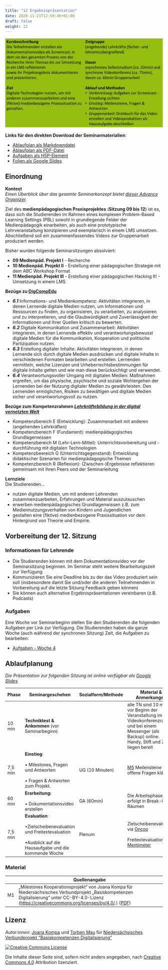 ```yaml
---
title: "12 Ergebnispräsentation"
date: 2020-11-21T12:59:46+01:00
draft: false
weight: 12
---
```


![](https://raw.githubusercontent.com/Lehrerbildung/Lehrerbildung.github.io/master/GenutzteBilder/Steckbriefe/steckbrief_12.jpg)

**Links für den direkten Download der Seminarmaterialien**:
* [Ablaufplan als Markdowndatei](https://raw.githubusercontent.com/Lehrerbildung/BKD-github/main/static/mds/12-Ergebnisse.md)
* [Ablaufplan als PDF-Datei](https://github.com/Lehrerbildung/BKD-github/raw/main/content/PDFs/12-Ergebnisse.pdf)
* [Aufgaben als H5P-Element](https://github.com/Lehrerbildung/BKD-github/raw/main/content/h5pElemente/12-Ergebnisse.h5p)
* [Folien als Google Slides](https://docs.google.com/presentation/d/1uwG6z5wiYJJfAWnR10-d9RFUabw-hkMhrGTuI1TmpJI/edit?usp=sharing)
<!-- -->

## Einordnung 
**Kontext**   
*Einen Überblick über das gesamte Seminarkonzept bietet [dieser Advance Organizer](https://lehrerbildung.github.io/3_-seminarkonzept/ueberblick/).*

Ziel des **medienpädagogischen Praxisprojektes** (**Sitzung 09 bis 12**) ist es, dass sich die Studierenden im Rahmen eines komplexen Problem-Based Learning Settings (PBL) sowohl in grundlegende Felder der Medienpädagogik einarbeiten, als auch eine prototypische Lehrveranstaltung konzipieren und exemplarisch in einem LMS umsetzen. 
Abschließend soll ein zusammenfassendes Videos zur  Gruppenarbeit produziert werden.


Bisher wurden folgende Seminarsitzungen absolviert:
* **09 Medienpäd. Projekt I** - Recherche 
* **10 Medienpäd. Projekt II** - Erstellung einer pädagogischen Strategie mit dem ABC Workshop Format
 * **11 Medienpäd. Projekt III** - Erstellung einer pädagogischen Hacking It! - Umsetzung in einem LMS
 


**Bezüge zu [DigCompEdu](https://ec.europa.eu/jrc/en/digcompedu)**   
* ***6.1*** Informations- und Medienkompetenz: Aktivitäten integrieren, in denen Lernende digitale Medien nutzen, um Informationen und Ressourcen zu finden, zu organisieren, zu verarbeiten, zu analysieren und zu interpretieren, und die Glaubwürdigkeit und Zuverlässigkeit der Informationen und ihrer Quellen kritisch zu bewerten. 
* ***6.2*** Digitale Kommunikation und Zusammenarbeit: Aktivitäten integrieren, in denen Lernende effektiv und verantwortungsbewusst digitale Medien für die Kommunikation, Kooperation und politische Partizipation nutzen.
* ***6.3***  Erstellung digitaler Inhalte: Aktivitäten integrieren, in denen Lernende sich durch digitale Medien ausdrücken und digitale Inhalte in verschiedenen Formaten bearbeiten und erstellen. Lernenden vermitteln, welche Lizenzen und Urheberrechtsbestimmungen für digitale Inhalte gelten und wie man diese berücksichtigt und verwendet. 
* ***6.4***  Verantwortungsvoller Umgang mit digitalen Medien: Maßnahmen ergreifen, um das physische, psychische und soziale Wohlergehen der Lernenden bei der Nutzung digitaler Medien zu gewährleisten. Den Lernenden ermöglichen, Risiken zu bewältigen und digitale Medien sicher und verantwortungsvoll zu nutzen.

**Bezüge zum Kompetenzrahmen *[Lehrkräftebildung in der digital vernetzten Welt](http://www.lehrerbildungsverbund-niedersachsen.de/index.php?s=KompetenzrahmenLehrkraeftebildunginderdigitalvernetztenWelt)***   

+  Kompetenzbereich E (Entwicklung): Zusammenarbeit mit anderen (angehenden Lehrkräften)
+ Kompetenzbereich F (Fundament): medienpädagogisches Grundlagenwissen
+ Kompetenzbereich M (Lehr-Lern-Mittel): Unterrichtsvorbereitung und -durchführung mit digitalen Technologien
+ Kompetenzbeereich G (Unterrichtsgegenstand): Entwicklung didaktischer Szenarien für medienpädagogische Themen
+ Kompetenzbereich R (Reflexion): (Zwischen-)Ergebnisse reflektieren  gemeinsam mit ihren Peers und der Seminarleitung

 **Lernziele**   
 Die Studierenden... 
 
+ nutzen  digitale Medien, um mit anderen Lehrenden zusammenzuarbeiten, Erfahrungen und Material auszutauschen 
+ erwerben medienpädagogisches Grundlagenwissen  z.B. zum Mediennutzungsverhalten von Kindern und Jugendlichen
+  gestalten  eine (fiktive) medienbezogene Praxissituation vor dem Hintergrund von Theorie und Empirie. 


## Vorbereitung der 12. Sitzung
### Informationen für Lehrende
+  	 Die Studierenden können mit dem Dokumentationsvideo vor der Seminarsitzung beginnen. Im Seminar steht weitere Bearbeitungszeit zur Verfügung
+  	 Kommunizieren Sie eine Deadline bis zu der das Video produziert sein soll (insbesondere damit Sie und/oder die anderen Teilnehmenden  in Vorbereitung auf die letzte Sitzung Feedback geben können)
+  	 Sie können auch alternative Ergebnispräsentationen vereinbaren (z.B. Podcasts)
 


### Aufgaben 

Eine Woche vor Seminarbeginn stellen Sie den Studierenden die folgenden  Aufgaben per Link zur Verfügung. Die Studierenden haben die ganze Woche (auch während der synchronen Sitzung) Zeit, die Aufgaben zu bearbeiten:

* [Aufgaben - Woche 4](https://lehrerbildung.github.io/5_aufgaben/session12_aufgaben_h5p/)



## Ablaufplanung 

*Die Präsentation zur folgenden Sitzung ist online verfügbar als [Google Slides](https://docs.google.com/presentation/d/1uwG6z5wiYJJfAWnR10-d9RFUabw-hkMhrGTuI1TmpJI/edit?usp=sharing)*

| Phase | Seminargeschehen | Sozialform/Methode | Material & Anmerkungen |
| -------- | -------- | -------- | -------- |
| 10 min |  **Techniktest & Ankommen** (vor Seminarbeginn) |  |alle TN sind 10 min vor Beginn der Veranstaltung im Videokonferenzraum  und bei einem Messenger (als Backup) online. Handy, Stift und Zettel liegen bereit  |
| 7,5 min | **Einstieg**: <br></br>  • Milestones, Fragen und Antworten <br></br> • Fragen & Antworten zum Projekt. |UG (10 Minuten) | [M5]((https://github.com/Lehrerbildung/BKD-github/raw/main/content/PDFs/10_milestones_cc.pdf)) Meilensteine + offene Fragen klären.|
| 60 min | **Erarbeitung:** <br></br>  • Dokumentationsvideo erstellen | GA (60min) | Die Arbeitsphase erfolgt in Break-Out-Räumen  |
| 7,5 min | **Evaluation**: <br></br>•Zielscheibenevaluation und Freitextevaluation <br></br>•Ausblick auf die Hausaufgabe und die kommende Woche | Plenum | Zielscheibenevaluation via [Oncoo](https://oncoo.de/oncoo.php) <br></br> Freitextevaluation via [Mentimeter](https://menti.com/)|



### Material 
|  | Quellenangabe | 
| -------- | -------- | 
| M1  |  „Milestones Kooperationsprojekt“ von Joana Kompa für Niedersächsisches Verbundprojekt „Basiskompetenzen Digitalisierung“ unter CC-BY-4.0-Lizenz (https://creativecommons.org/licenses/by/4.0/.) ([PDF](https://github.com/Lehrerbildung/BKD-github/raw/main/content/PDFs/10_milestones_cc.pdf))| 






## Lizenz
*Autor:innen:* [Joana Kompa](https://joanakompa.com/) und [Torben Mau](https://www.torbenmau.de) für [Niedersächsisches Verbundprojekt “Basiskompetenzen Digitalisierung”](http://www.lehrerbildungsverbund-niedersachsen.de/index.php?s=ProjektBasiskompetenzenDigitalisierung)

<a rel="license" href="http://creativecommons.org/licenses/by/4.0/"><img alt="Creative Commons License" style="border-width:0" src="https://i.creativecommons.org/l/by/4.0/88x31.png" /></a><br/><p>Die Inhalte dieser Seite sind, sofern nicht anders angegeben, nach <a rel="license" href="http://creativecommons.org/licenses/by/4.0/">Creative Commons 4.0</a> Attribution lizenziert.</p>

